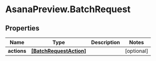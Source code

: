 # AsanaPreview.BatchRequest

## Properties

Name | Type | Description | Notes
------------ | ------------- | ------------- | -------------
**actions** | [**[BatchRequestAction]**](BatchRequestAction.md) |  | [optional] 


